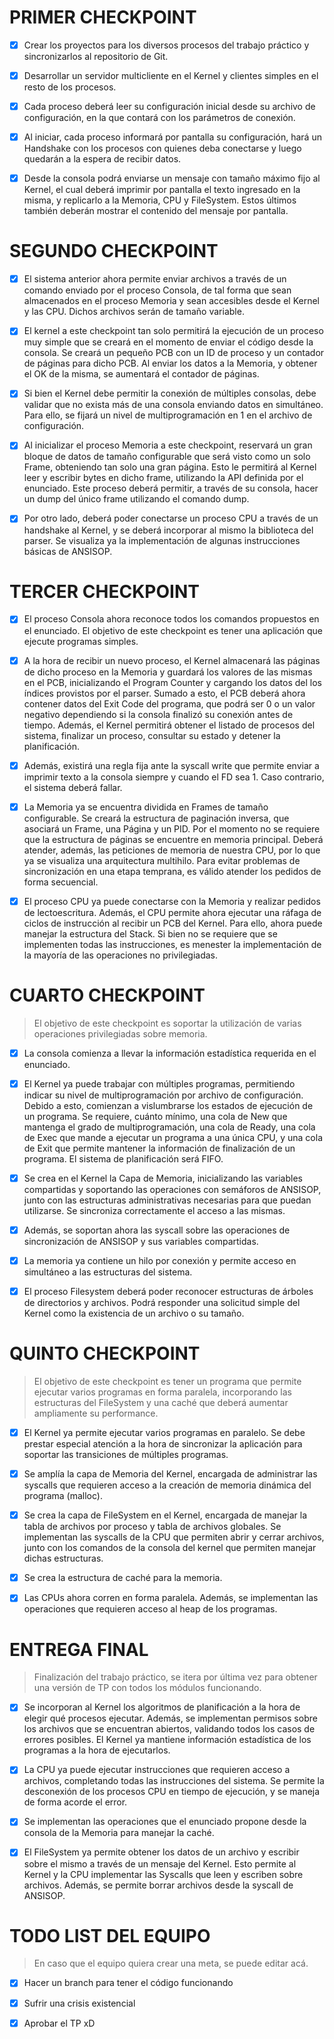 # PRIMER CHECKPOINT

- [x] Crear los proyectos para los diversos procesos del trabajo práctico y sincronizarlos al repositorio de Git.

- [X] Desarrollar un servidor multicliente en el Kernel y clientes simples en el resto de los procesos. 

- [X] Cada proceso deberá leer su configuración inicial desde su archivo de configuración, en la que contará con los parámetros de conexión.

- [X] Al iniciar, cada proceso informará por pantalla su configuración, hará un Handshake con los procesos con quienes deba conectarse y luego quedarán a la espera de recibir datos.

- [X] Desde la consola podrá enviarse un mensaje con tamaño máximo fijo al Kernel, el cual deberá imprimir por pantalla el texto ingresado en la misma, y replicarlo a la Memoria, CPU y FileSystem. Estos últimos también deberán mostrar el contenido del mensaje por pantalla.

# SEGUNDO CHECKPOINT

- [x] El sistema anterior ahora permite enviar archivos a través de un comando enviado por el proceso Consola, de tal forma que sean almacenados en el proceso Memoria y sean accesibles desde el Kernel y las CPU. Dichos archivos serán de tamaño variable.

- [x] El kernel a este checkpoint tan solo permitirá la ejecución de un proceso muy simple que se creará en el momento de enviar el código desde la consola. Se creará un pequeño PCB con un ID de proceso y un contador de páginas para dicho PCB. Al enviar los datos a la Memoria, y obtener el OK de la misma, se aumentará el contador de páginas.

- [x] Si bien el Kernel debe permitir la conexión de múltiples consolas, debe validar que no exista más de una consola enviando datos en simultáneo. Para ello, se fijará un nivel de multiprogramación en 1 en el archivo de configuración.

- [x] Al inicializar el proceso Memoria a este checkpoint, reservará un gran bloque de datos de tamaño configurable que será visto como un solo Frame, obteniendo tan solo una gran página. Esto le permitirá al Kernel leer y escribir bytes en dicho frame, utilizando la API definida por el enunciado. Este proceso deberá permitir, a través de su consola, hacer un dump del único frame utilizando el comando dump.

- [x] Por otro lado, deberá poder conectarse un proceso CPU a través de un handshake al Kernel, y se deberá incorporar al mismo la biblioteca del parser. Se visualiza ya la implementación de algunas instrucciones básicas de ANSISOP.

# TERCER CHECKPOINT

- [x] El proceso Consola ahora reconoce todos los comandos propuestos en el enunciado. El objetivo de este checkpoint es tener una aplicación que ejecute programas simples.

- [x] A la hora de recibir un nuevo proceso, el Kernel almacenará las páginas de dicho proceso en la Memoria y guardará los valores de las mismas en el PCB, inicializando el Program Counter y cargando los datos del los índices provistos por el parser. Sumado a esto, el PCB deberá ahora contener datos del Exit Code del programa, que podrá ser 0 o un valor negativo dependiendo si la consola finalizó su conexión antes de tiempo. Además, el Kernel permitirá obtener el listado de procesos del sistema, finalizar un proceso, consultar su estado y detener la planificación.

- [X] Además, existirá una regla fija ante la syscall write que permite enviar a imprimir texto a la consola siempre y cuando el FD sea 1. Caso contrario, el sistema deberá fallar.

- [x] La Memoria ya se encuentra dividida en Frames de tamaño configurable. Se creará la estructura de paginación inversa, que asociará un Frame, una Página y un PID. Por el momento no se requiere que la estructura de páginas se encuentre en memoria principal. Deberá atender, además, las peticiones de memoria de nuestra CPU, por lo que ya se visualiza una arquitectura multihilo. Para evitar problemas de sincronización en una etapa temprana, es válido atender los pedidos de forma secuencial.

- [x] El proceso CPU ya puede conectarse con la Memoria y realizar pedidos de lectoescritura. Además, el CPU permite ahora ejecutar una ráfaga de ciclos de instrucción al recibir un PCB del Kernel. Para ello, ahora puede manejar la estructura del Stack. Si bien no se requiere que se implementen todas las instrucciones, es menester la implementación de la mayoría de las operaciones no privilegiadas.

# CUARTO CHECKPOINT

> El objetivo de este checkpoint es soportar la utilización de varias operaciones privilegiadas sobre memoria.

- [x] La consola comienza a llevar la información estadística requerida en el enunciado.

- [x] El Kernel ya puede trabajar con múltiples programas, permitiendo indicar su nivel de multiprogramación por archivo de configuración. Debido a esto, comienzan a vislumbrarse los estados de ejecución de un programa. Se requiere, cuánto mínimo, una cola de New que mantenga el grado de multiprogramación, una cola de Ready, una cola de Exec que mande a ejecutar un programa a una única CPU, y una cola de Exit que permite mantener la información de finalización de un programa. El sistema de planificación será FIFO.

- [X] Se crea en el Kernel la Capa de Memoria, inicializando las variables compartidas y soportando las operaciones con semáforos de ANSISOP, junto con las estructuras administrativas necesarias para que puedan utilizarse. Se sincroniza correctamente el acceso a las mismas.

- [X] Además, se soportan ahora las syscall sobre las operaciones de sincronización de ANSISOP y sus variables compartidas.

- [x] La memoria ya contiene un hilo por conexión y permite acceso en simultáneo a las estructuras del sistema.

- [X] El proceso Filesystem deberá poder reconocer estructuras de árboles de directorios y archivos. Podrá responder una solicitud simple del Kernel como la existencia de un archivo o su tamaño.

# QUINTO CHECKPOINT

> El objetivo de este checkpoint es tener un programa que permite ejecutar varios programas en forma paralela, 
incorporando las estructuras del FileSystem y una caché que deberá aumentar ampliamente su performance.


- [x] El Kernel ya permite ejecutar varios programas en paralelo. Se debe prestar especial atención a la hora de sincronizar la aplicación para soportar las transiciones de múltiples programas.

- [X] Se amplía la capa de Memoria del Kernel, encargada de administrar las syscalls que requieren acceso a la creación de memoria dinámica del programa (malloc).

- [X] Se crea la capa de FileSystem en el Kernel, encargada de manejar la tabla de archivos por proceso y tabla de archivos globales. Se implementan las syscalls de la CPU que permiten abrir y cerrar archivos, junto con los comandos de la consola del kernel que permiten manejar dichas estructuras.

- [x] Se crea la estructura de caché para la memoria.

- [X] Las CPUs ahora corren en forma paralela. Además, se implementan las operaciones que requieren acceso al heap de los programas.

# ENTREGA FINAL

> Finalización del trabajo práctico, se itera por última vez para obtener una versión de TP con todos los módulos
funcionando.

- [X] Se incorporan al Kernel los algoritmos de planificación a la hora de elegir qué procesos ejecutar. Además, se implementan permisos sobre los archivos que se encuentran abiertos, validando todos los casos de errores posibles. El Kernel ya mantiene información estadística de los programas a la hora de ejecutarlos.

- [X] La CPU ya puede ejecutar instrucciones que requieren acceso a archivos, completando todas las instrucciones del sistema. Se permite la desconexión de los procesos CPU en tiempo de ejecución, y se maneja de forma acorde el error.

- [X] Se implementan las operaciones que el enunciado propone desde la consola de la Memoria para manejar la caché.

- [X] El FileSystem ya permite obtener los datos de un archivo y escribir sobre el mismo a través de un mensaje del Kernel. Esto permite al Kernel y la CPU implementar las Syscalls que leen y escriben sobre archivos. Además, se permite borrar archivos desde la syscall de ANSISOP.

# TODO LIST DEL EQUIPO

> En caso que el equipo quiera crear una meta, se puede editar acá.

- [x] Hacer un branch para tener el código funcionando

- [x] Sufrir una crisis existencial

- [X] Aprobar el TP xD
